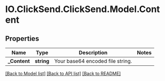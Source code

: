 # IO.ClickSend.ClickSend.Model.Content
## Properties

Name | Type | Description | Notes
------------ | ------------- | ------------- | -------------
**_Content** | **string** | Your base64 encoded file string. | 

[[Back to Model list]](../README.md#documentation-for-models) [[Back to API list]](../README.md#documentation-for-api-endpoints) [[Back to README]](../README.md)

